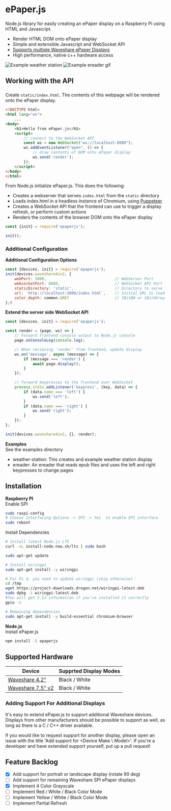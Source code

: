 # ePaper.js
Node.js library for easily creating an ePaper display on a Raspberry Pi using HTML and Javascript.
* Render HTML DOM onto ePaper display
* Simple and extensible Javascript and WebSocket API
* [Supports multiple Waveshare ePaper Displays](#supported-hardware)
* High performance, native c++ hardware access

![Example weather station](images/weather.jpg)
![Example ereader gif](images/ereader.gif)
## Working with the API
###
Create `static/index.html`. The contents of this webpage will be rendered onto the ePaper display.
```html
<!DOCTYPE html>
<html lang="en">
    ...
<body>
    <h1>Hello from ePaper.js</h1>
    <script>
        // connect to the WebSocket API
        const ws = new WebSocket("ws://localhost:8080");
        ws.addEventListener("open", () => {
            // draw contents of DOM onto ePaper display
            ws.send('render');
        });
    </script>
</body>
</html>
```
From Node.js initialize ePaper.js. This does the following:
* Creates a webserver that serves `index.html` from the `static` directory
* Loads index.html in a headless instance of Chromium, using [Puppeteer](https://github.com/puppeteer/puppeteer)
* Creates a WebSocket API that the frontend can use to trigger a display refresh, or perform custom actions
* Renders the contents of the browser DOM onto the ePaper display
```js
const {init} = require('epaperjs');

init();
```
### Additional Configuration
**Additional Configuration Options**
```js
const {devices, init} = require('epaperjs');
init(devices.waveshare4in2, {
    webPort: 3000,                              // WebServer Port
    websocketPort: 8080,                        // WebSocket API Port
    staticDirectory: 'static',                  // Directory to serve frontend from
    url: `http://localhost:3000/index.html`,    // Initial URL to load
    color_depth: common.GREY                    // 1BitBW or 1Bit4Grey
};)
```
**Extend the server side WebSocket API**
```js
const {devices, init} = require('epaperjs');

const render = (page, ws) => {
    // Forward frontend console output to Node.js console
    page.onConsoleLog(console.log);

    // When recieving 'render' from frontend, update display
    ws.on('message', async (message) => {
        if (message === 'render') {
            await page.display();
        }
    });

    // forward keypresses to the frontend over WebSocket
    process.stdin.addListener('keypress', (key, data) => {
        if (data.name === 'left') {
            ws.send('left');
        }
        if (data.name === 'right') {
            ws.send('right');
        }
    });
};

init(devices.waveshare4in2, {}, render);
```
**Examples**\
See the examples directory
* weather-station: This creates and example weather station display
* ereader: An ereader that reads epub files and uses the left and right keypresses to change pages

## Installation
**Raspberry PI**\
Enable SPI
``` bash
sudo raspi-config
# Choose Interfacing Options -> SPI -> Yes  to enable SPI interface
sudo reboot
```
Install Dependencies
```bash
# Install latest Node.js LTS
curl -sL install-node.now.sh/lts | sudo bash

sudo apt-get update

# Install wiringpi
sudo apt-get install -y wiringpi

# For Pi 4, you need to update wiringpi (skip otherwise)：
cd /tmp
wget https://project-downloads.drogon.net/wiringpi-latest.deb
sudo dpkg -i wiringpi-latest.deb
#You will get 2.52 information if you've installed it correctly
gpio -v

# Remaining dependencies
sudo apt-get install -y build-essential chromium-browser
```
**Node.js**\
Install ePaper.js
``` bash
npm install -S epaperjs
```

## Supported Hardware
| Device                                                                     | Supprted Display Modes |
| -------------------------------------------------------------------------  | ---------------------- |
| [Waveshare 4.2"](https://www.waveshare.com/4.2inch-e-Paper.htm)            | Black / White          |
| [Waveshare 7.5" v2](https://www.waveshare.com/7.5inch-e-Paper.htm)         | Black / White          |

### Adding Support For Additional Displays
It's easy to extend ePaper.js to support additional Waveshare devices. Displays from other manufacturers should be possible to support as well, as long as there is a C / C++ driver available.

If you would like to request support for another display, please open an issue with the title 'Add support for <Device Make \ Model>'. If you're a developer and have extended support yourself, put up a pull request!

## Feature Backlog
- [x] Add support for portrait or landscape display (rotate 90 deg)
- [ ] Add support for remaining Waveshare SPI ePaper displays
- [x] Implement 4 Color Grayscale
- [ ] Implement Red / White / Black Color Mode
- [ ] Implement Yellow / White / Black Color Mode
- [ ] Implement Partial Refresh
